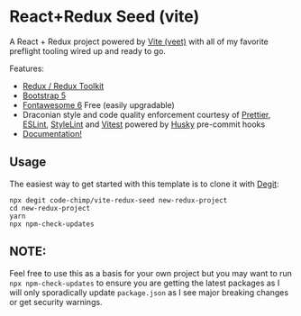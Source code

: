 # React+Redux Seed (vite)

A React + Redux project powered by [Vite (veet)][vit] with all of my favorite preflight tooling wired up and
ready to go.

Features:

- [Redux / Redux Toolkit][rkt]
- [Bootstrap 5][bst]
- [Fontawesome 6][fa6] Free (easily upgradable)
- Draconian style and code quality enforcement courtesy of [Prettier][pret], [ESLint][esl], [StyleLint][sty] and
  [Vitest][vitst] powered by [Husky][hus] pre-commit hooks
- [Documentation!](docs/README.md)

## Usage

The easiest way to get started with this template is to clone it with [Degit][dgt]:

```shell
npx degit code-chimp/vite-redux-seed new-redux-project
cd new-redux-project
yarn
npx npm-check-updates
```

## NOTE:

Feel free to use this as a basis for your own project but you may want to run `npx npm-check-updates` to ensure you are
getting the latest packages as I will only sporadically update `package.json` as I see major breaking changes or get
security warnings.

[vit]: https://vitejs.dev/ 'Next generation front-end tooling powered by ESBuild.'
[vitst]: https://vitest.dev/ 'Blazing fast unit test framework.'
[rkt]: https://redux-toolkit.js.org/ 'Take a lot of the boilerplate out of developing Redux applications'
[bst]: https://getbootstrap.com/ 'Feature packed front-end toolkit'
[fa6]: https://fontawesome.com/v6/docs/ 'Premier icon library'
[pret]: https://prettier.io/ 'The opinionated code formatter'
[esl]: https://eslint.org/ 'The pluggable linting utility for JavaScript and JSX'
[sty]: https://stylelint.io/ 'A mighty, modern linter that helps you avoid errors and enforce conventions in your styles'
[hus]: https://typicode.github.io/husky/#/ 'Modern git hooks made easy'
[dgt]: https://github.com/Rich-Harris/degit 'straightforward project scaffolding'
